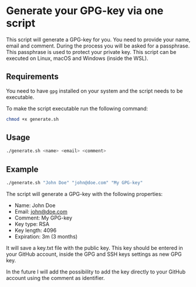 # Generate your GPG-key via one script

This script will generate a GPG-key for you. You need to provide your name, email and comment.
During the process you will be asked for a passphrase. This passphrase is used to protect your private key.
This script can be executed on Linux, macOS and Windows (inside the WSL).

## Requirements

You need to have `gpg` installed on your system and the script needs to be executable.

To make the script executable run the following command:

```bash
chmod +x generate.sh
```

## Usage

```bash
./generate.sh <name> <email> <comment>
```

## Example

```bash
./generate.sh "John Doe" "john@doe.com" "My GPG-key"
```

The script will generate a GPG-key with the following properties:

- Name: John Doe
- Email: john@doe.com
- Comment: My GPG-key
- Key type: RSA
- Key length: 4096
- Expiration: 3m (3 months)

It will save a key.txt file with the public key. This key should be entered in your GitHub account, inside the GPG and SSH keys settings as new GPG key.

In the future I will add the possibility to add the key directly to your GitHub account using the comment as identifier.
